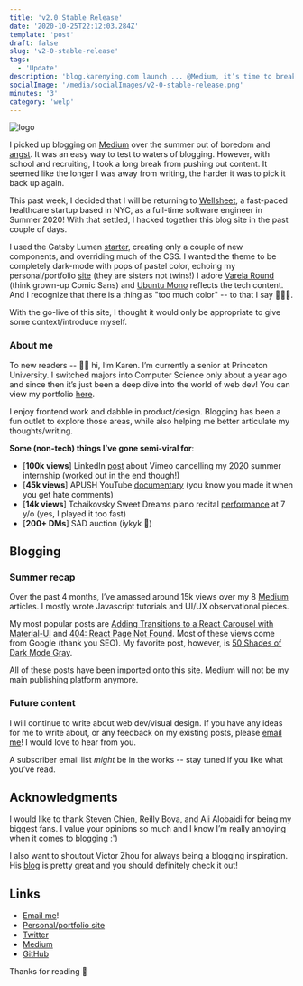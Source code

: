 ```yaml
---
title: 'v2.0 Stable Release'
date: '2020-10-25T22:12:03.284Z'
template: 'post'
draft: false
slug: 'v2-0-stable-release'
tags:
  - 'Update'
description: 'blog.karenying.com launch ... @Medium, it’s time to break up. It’s not you. It’s me'
socialImage: '/media/socialImages/v2-0-stable-release.png'
minutes: '3'
category: 'welp'
---
```


![logo](/media/socialImages/v2-0-stable-release.png)

I picked up blogging on [Medium](https://medium.com/@karenying) over the summer out of boredom and [angst](http://localhost:8000/posts/let-2020-be-the-year-png-icons-die). It was an easy way to test to waters of blogging. However, with school and recruiting, I took a long break from pushing out content. It seemed like the longer I was away from writing, the harder it was to pick it back up again.

This past week, I decided that I will be returning to [Wellsheet](https://www.wellsheet.com/), a fast-paced healthcare startup based in NYC, as a full-time software engineer in Summer 2020! With that settled, I hacked together this blog site in the past couple of days.

I used the Gatsby Lumen [starter](https://github.com/alxshelepenok/gatsby-starter-lumen), creating only a couple of new components, and overriding much of the CSS. I wanted the theme to be completely dark-mode with pops of pastel color, echoing my personal/portfolio [site](https://www.karenying.com/) (they are sisters not twins!) I adore [Varela Round](https://fonts.google.com/specimen/Varela+Round) (think grown-up Comic Sans) and [Ubuntu Mono](https://fonts.google.com/specimen/Ubuntu+Mono) reflects the tech content. And I recognize that there is a thing as "too much color" -- to that I say 🤷🏻‍♀️.

With the go-live of this site, I thought it would only be appropriate to give some context/introduce myself.

### About me

To new readers -- 👋🏼&nbsp;hi, I’m Karen. I’m currently a senior at Princeton University. I switched majors into Computer Science only about a year ago and since then it’s just been a deep dive into the world of web dev! You can view my portfolio [here](https://karenying.com/projects).

I enjoy frontend work and dabble in product/design. Blogging has been a fun outlet to explore those areas, while also helping me better articulate my thoughts/writing.

**Some (non-tech) things I’ve gone semi-viral for**:

- [**100k views**] LinkedIn [post](https://www.youtube.com/watch?v=DAKZhAXQEs0&ab_channel=KarenYing) about Vimeo cancelling my 2020 summer internship (worked out in the end though!)
- [**45k views**] APUSH YouTube [documentary](https://www.youtube.com/watch?v=DAKZhAXQEs0&ab_channel=KarenYing) (you know you made it when you get hate comments)
- [**14k views**] Tchaikovsky Sweet Dreams piano recital [performance](https://www.youtube.com/watch?v=yGLcelRH4v4&ab_channel=ruanruijuan) at 7 y/o (yes, I played it too fast)
- [**200+ DMs**] SAD auction (iykyk 👀)

## Blogging

### Summer recap

Over the past 4 months, I’ve amassed around 15k views over my 8 [Medium](https://medium.com/@karenying) articles. I mostly wrote Javascript tutorials and UI/UX observational pieces.

My most popular posts are [Adding Transitions to a React Carousel with Material-UI](https://www.blog.karenying.com/posts/adding-transitions-to-a-react-carousel-with-material-ui) and [404: React Page Not Found](https://www.blog.karenying.com/posts/404-react-page-not-found). Most of these views come from Google (thank you SEO). My favorite post, however, is [50 Shades of Dark Mode Gray](https://www.blog.karenying.com/posts/50-shades-of-dark-mode-gray).

All of these posts have been imported onto this site. Medium will not be my main publishing platform anymore.

### Future content

I will continue to write about web dev/visual design. If you have any ideas for me to write about, or any feedback on my existing posts, please [email me](mailto:karenying7@gmail.com)! I would love to hear from you.

A subscriber email list _might_ be in the works -- stay tuned if you like what you’ve read.

## Acknowledgments

I would like to thank Steven Chien, Reilly Bova, and Ali Alobaidi for being my biggest fans. I value your opinions so much and I know I’m really annoying when it comes to blogging :')

I also want to shoutout Victor Zhou for always being a blogging inspiration. His [blog](https://victorzhou.com/) is pretty great and you should definitely check it out!

## Links

- [Email me](mailto:karenying7@gmail.com)!
- [Personal/portfolio site](https://www.karenying.com/)
- [Twitter](https://twitter.com/karen_ying_)
- [Medium](https://medium.com/@karenying)
- [GitHub](https://github.com/karenying)

Thanks for reading 🙂
